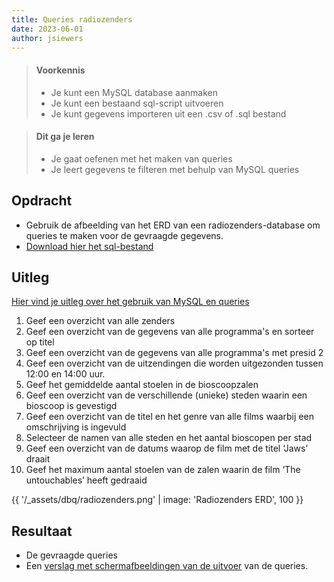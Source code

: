 ```yaml
---
title: Queries radiozenders 
date: 2023-06-01
author: jsiewers
---
```

> #### Voorkennis
> * Je kunt een MySQL database aanmaken
> * Je kunt een bestaand sql-script uitvoeren
> * Je kunt gegevens importeren uit een .csv of .sql bestand

> #### Dit ga je leren
> * Je gaat oefenen met het maken van queries
> * Je leert gegevens te filteren met behulp van MySQL queries

## Opdracht
* Gebruik de afbeelding van het ERD van een radiozenders-database om queries te maken voor de gevraagde gegevens.
* [Download hier het sql-bestand](https://static.edutorial.nl/dbq/Kraeken.sql)

## Uitleg
[Hier vind je uitleg over het gebruik van MySQL en queries](https://www.edutorial.nl/dbq/introductie/)


1. Geef een overzicht van alle zenders
2. Geef een overzicht van de gegevens van alle programma's en sorteer op titel
3. Geef een overzicht van de gegevens van alle programma's met presid 2
4. Geef een overzicht van de uitzendingen die worden uitgezonden tussen 12:00 en 14:00 uur.
5. Geef het gemiddelde aantal stoelen in de bioscoopzalen
6. Geef een overzicht van de verschillende (unieke) steden waarin een
bioscoop is gevestigd
7. Geef een overzicht van de titel en het genre van alle films waarbij een
omschrijving is ingevuld
8. Selecteer de namen van alle steden en het aantal bioscopen per stad
9. Geef een overzicht van de datums waarop de film met de titel ‘Jaws’ draait
10. Geef het maximum aantal stoelen van de zalen waarin de film ‘The
untouchables’ heeft gedraaid

{{ '/_assets/dbq/radiozenders.png' | image: 'Radiozenders ERD', 100 }}

## Resultaat
* De gevraagde queries
* Een [verslag met schermafbeeldingen van de uitvoer](https://static.edutorial.nl/dbq/SQL_Verslag.docx) van de queries.
